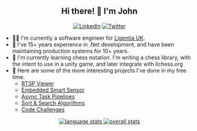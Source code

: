 <h2 align="center">Hi there! 👋 I'm John</h2>
<p align="center">
  <a href="https://www.linkedin.com/in/jpenny93"><img alt="LinkedIn" src="https://img.shields.io/badge/LinkedIn-jpenny93-%23266197?style=flat-square"></a>
  <a href="https://twitter.com/jpenny1993"><img alt="Twitter" src="https://img.shields.io/badge/Twitter-jpenny1993-%23266197?style=flat-square"></a>
</p>

- 👨‍💻 I'm currently a software engineer for [Ligentia UK](https://www.ligentia.com).
- 🥼 I've 15+ years experience in .Net development, and have been maintaining production systems for 10+ years.
- 🌱 I'm currently learning chess notation. I'm writing a chess library, with the intent to use in a unity game, and later integrate with lichess.org
- 🌲 Here are some of the more interesting projects I've done in my free time.
  - [RTSP Viewer](https://github.com/jpenny1993/RtspViewer)
  - [Embedded Smart Sensor](https://github.com/jpenny1993/GT.NetworkCamera)
  - [Async Task Pipelines](https://github.com/jpenny1993/TaskExtensions)
  - [Sort & Search Algorithms](https://github.com/jpenny1993/Algorithms)
  - [Code Challenges](https://github.com/jpenny1993/CodeChallenges)

<p align="center">
  <a href="https://github.com/anuraghazra/github-readme-stats">
    <img align="top" alt="language stats" src="https://github-readme-stats.vercel.app/api/top-langs/?username=jpenny1993&theme=algolia&layout=compact" />
	<img align="top" alt="overall stats" src="https://github-readme-stats.vercel.app/api?username=jpenny1993&theme=algolia&count_private=true&show_icons=true" />
  </a>
</p>
